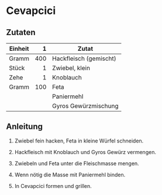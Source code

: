 # Cevapcici

## Zutaten

| Einheit | 1   | Zutat                  |
|---------|----:|------------------------|
| Gramm   | 400 | Hackfleisch (gemischt) |
| Stück   | 1   | Zwiebel, klein         |
| Zehe    | 1   | Knoblauch              |
| Gramm   | 100 | Feta                   |
|         |     | Paniermehl             |
|         |     | Gyros Gewürzmischung   |

## Anleitung

1. Zwiebel fein hacken, Feta in kleine Würfel schneiden.

2. Hackfleisch mit Knoblauch und Gyros Gewürz vermengen.

3. Zwiebeln und Feta unter die Fleischmasse mengen.

4. Wenn nötig die Masse mit Paniermehl binden.

5. In Cevapcici formen und grillen.
